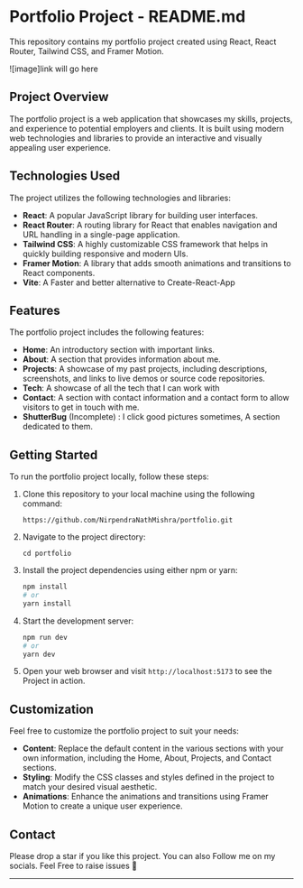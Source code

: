 # Portfolio Project - README.md

This repository contains my portfolio project created using React, React Router, Tailwind CSS, and Framer Motion.


![image]link will go here


## Project Overview

The portfolio project is a web application that showcases my skills, projects, and experience to potential employers and clients. It is built using modern web technologies and libraries to provide an interactive and visually appealing user experience.

## Technologies Used

The project utilizes the following technologies and libraries:

- **React**: A popular JavaScript library for building user interfaces.
- **React Router**: A routing library for React that enables navigation and URL handling in a single-page application.
- **Tailwind CSS**: A highly customizable CSS framework that helps in quickly building responsive and modern UIs.
- **Framer Motion**: A library that adds smooth animations and transitions to React components.
- **Vite**: A Faster and better alternative to Create-React-App

## Features

The portfolio project includes the following features:

- **Home**: An introductory section with important links.
- **About**: A section that provides information about me.
- **Projects**: A showcase of my past projects, including descriptions, screenshots, and links to live demos or source code repositories.
- **Tech**: A showcase of all the tech that I can work with
- **Contact**: A section with contact information and a contact form to allow visitors to get in touch with me.
- **ShutterBug** (Incomplete) : I click good pictures sometimes, A section dedicated to them.

## Getting Started

To run the portfolio project locally, follow these steps:

1. Clone this repository to your local machine using the following command:

   ```
   https://github.com/NirpendraNathMishra/portfolio.git
   ```

2. Navigate to the project directory:

   ```
   cd portfolio
   ```

3. Install the project dependencies using either npm or yarn:

   ```bash
   npm install
   # or
   yarn install
   ```

4. Start the development server:

   ```bash
   npm run dev
   # or
   yarn dev
   ```

5. Open your web browser and visit `http://localhost:5173` to see the Project in action.

## Customization

Feel free to customize the portfolio project to suit your needs:

- **Content**: Replace the default content in the various sections with your own information, including the Home, About, Projects, and Contact sections.
- **Styling**: Modify the CSS classes and styles defined in the project to match your desired visual aesthetic.
- **Animations**: Enhance the animations and transitions using Framer Motion to create a unique user experience.

## Contact

Please drop a star if you like this project. You can also Follow me on my socials.
Feel Free to raise issues 🥂

---
